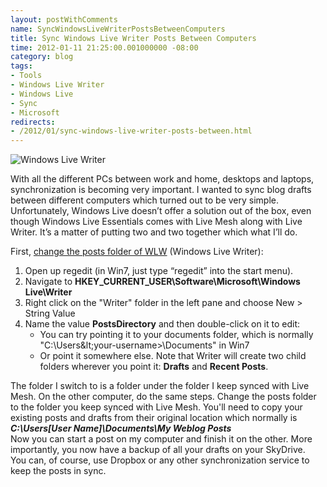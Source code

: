 ```yaml
---
layout: postWithComments
name: SyncWindowsLiveWriterPostsBetweenComputers
title: Sync Windows Live Writer Posts Between Computers
time: 2012-01-11 21:25:00.001000000 -08:00
category: blog
tags:
- Tools
- Windows Live Writer
- Windows Live
- Sync
- Microsoft
redirects:
- /2012/01/sync-windows-live-writer-posts-between.html
---
```

<img class="imageOnRight" title="Windows Live Writer" src="{{ site.blogImagesFolder }}{{ page.name }}/Windows_Live_Writer_logo.png">

With all the different PCs between work and home, desktops and laptops, synchronization is becoming very important. I wanted to sync blog drafts between different computers which turned out to be very simple. Unfortunately, Windows Live doesn’t offer a solution out of the box, even though Windows Live Essentials comes with Live Mesh along with Live Writer. It’s a matter of putting two and two together which what I’ll do.

First, [change the posts folder of WLW](http://www.lehsys.com/2011/04/how-to-change-the-drafts-and-recent-posts-folder-in-windows-live-writer-2011/) (Windows Live Writer):
1. Open up regedit (in Win7, just type “regedit” into the start menu).  
2. Navigate to **HKEY_CURRENT_USER\Software\Microsoft\Windows Live\Writer**  
3. Right click on the "Writer" folder in the left pane and choose New &gt; String Value  
4. Name the value **PostsDirectory** and then double-click on it to edit:  
	- You can try pointing it to your documents folder, which is normally "C:\Users\&lt;your-username&gt;\Documents\" in Win7  
	- Or point it somewhere else. Note that Writer will create two child folders wherever you point it: **Drafts** and **Recent Posts**.  

The folder I switch to is a folder under the folder I keep synced with Live Mesh. On the other computer, do the same steps. Change the posts folder to the folder you keep synced with Live Mesh. You'll need to copy your existing posts and drafts from their original location which normally is **_C:\Users\[User Name]\Documents\My Weblog Posts_**   
Now you can start a post on my computer and finish it on the other. More importantly, you now have a backup of all your drafts on your SkyDrive.  
You can, of course, use Dropbox or any other synchronization service to keep the posts in sync.     